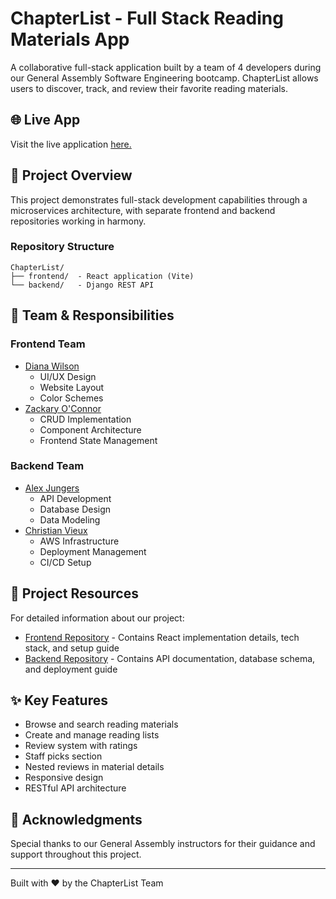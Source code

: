 # ChapterList - Full Stack Reading Materials App

A collaborative full-stack application built by a team of 4 developers during our General Assembly Software Engineering bootcamp. ChapterList allows users to discover, track, and review their favorite reading materials.

## 🌐 Live App

Visit the live application [here.](http://44.203.74.69:3004/home)

## 🚀 Project Overview

This project demonstrates full-stack development capabilities through a microservices architecture, with separate frontend and backend repositories working in harmony.

### Repository Structure
```
ChapterList/
├── frontend/  - React application (Vite)
└── backend/   - Django REST API
```

## 👥 Team & Responsibilities

### Frontend Team
- [Diana Wilson](https://github.com/DianaWilson1)
  - UI/UX Design
  - Website Layout
  - Color Schemes
- [Zackary O'Connor](https://github.com/zackaryoconnor)
  - CRUD Implementation
  - Component Architecture
  - Frontend State Management

### Backend Team
- [Alex Jungers](https://github.com/ajungers-ga)
  - API Development
  - Database Design
  - Data Modeling
- [Christian Vieux](https://github.com/christianvieux)
  - AWS Infrastructure
  - Deployment Management
  - CI/CD Setup

## 📂 Project Resources

For detailed information about our project:

- [Frontend Repository](https://github.com/zackaryoconnor/Front-End) - Contains React implementation details, tech stack, and setup guide
- [Backend Repository](https://github.com/ajungers-ga/unit-4-collaboration-project-BackEnd) - Contains API documentation, database schema, and deployment guide

## ✨ Key Features

- Browse and search reading materials
- Create and manage reading lists
- Review system with ratings
- Staff picks section
- Nested reviews in material details
- Responsive design
- RESTful API architecture


## 🙏 Acknowledgments

Special thanks to our General Assembly instructors for their guidance and support throughout this project.

---
Built with ❤️ by the ChapterList Team

